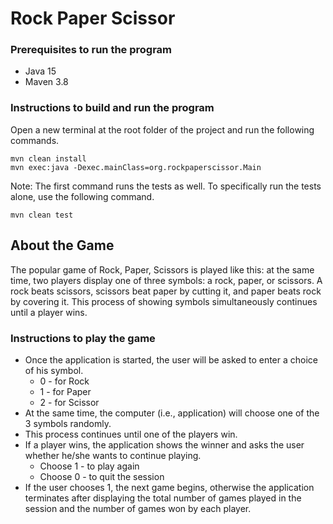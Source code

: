 # Rock Paper Scissor

### Prerequisites to run the program
- Java 15
- Maven 3.8

### Instructions to build and run the program
Open a new terminal at the root folder of the project and run the following commands.
```
mvn clean install
mvn exec:java -Dexec.mainClass=org.rockpaperscissor.Main
```
Note: The first command runs the tests as well. To specifically run the tests alone, use the following command.
```
mvn clean test
```

## About the Game

The popular game of Rock, Paper, Scissors is played like this: 
at the same time, two players display one of three symbols: a rock, paper, or scissors. 
A rock beats scissors, scissors beat paper by cutting it, and paper beats rock by covering it.
This process of showing symbols simultaneously continues until a player wins.

### Instructions to play the game
- Once the application is started, the user will be asked to enter a choice of his symbol.
  - 0 - for Rock
  - 1 - for Paper
  - 2 - for Scissor
- At the same time, the computer (i.e., application) will choose one of the 3 symbols randomly.
- This process continues until one of the players win.
- If a player wins, the application shows the winner and asks the user whether he/she wants to continue playing.
  - Choose 1 - to play again
  - Choose 0 - to quit the session
- If the user chooses 1, the next game begins, otherwise the application terminates after displaying the total number of games played in the session and the number of games won by each player.